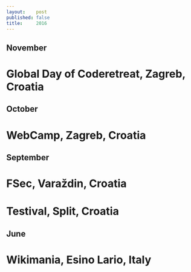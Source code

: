 ```yaml
---
layout:    post
published: false
title:     2016
---
```


## November

# Global Day of Coderetreat, Zagreb, Croatia

## October

# WebCamp, Zagreb, Croatia

## September

# FSec, Varaždin, Croatia

# Testival, Split, Croatia

## June

# Wikimania, Esino Lario, Italy
